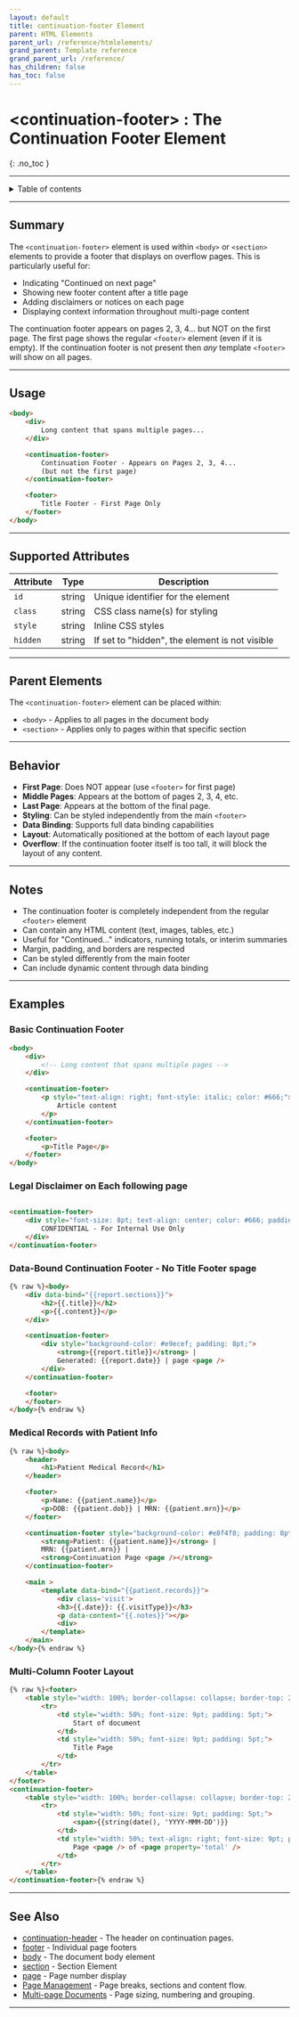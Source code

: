 ```yaml
---
layout: default
title: continuation-footer Element
parent: HTML Elements
parent_url: /reference/htmlelements/
grand_parent: Template reference
grand_parent_url: /reference/
has_children: false
has_toc: false
---
```


# &lt;continuation-footer&gt; : The Continuation Footer Element
{: .no_toc }

---

<details markdown="block">
  <summary>
    Table of contents
  </summary>
  {: .text-delta }
- TOC
{: toc}
</details>

---

## Summary

The `<continuation-footer>` element is used within `<body>` or `<section>` elements to provide a footer that displays on overflow pages. This is particularly useful for:
- Indicating "Continued on next page"
- Showing new footer content after a title page
- Adding disclaimers or notices on each page
- Displaying context information throughout multi-page content

The continuation footer appears on pages 2, 3, 4... but NOT on the first page. The first page shows the regular `<footer>` element (even if it is empty).
If the continuation footer is not present then *any* template `<footer>` will show on all pages.

---

## Usage

```html
<body>
    <div>
        Long content that spans multiple pages...
    </div>

    <continuation-footer>
        Continuation Footer - Appears on Pages 2, 3, 4...
        (but not the first page)
    </continuation-footer>

    <footer>
        Title Footer - First Page Only
    </footer>
</body>
```

---

## Supported Attributes

| Attribute | Type | Description |
|-----------|------|-------------|
| `id` | string | Unique identifier for the element |
| `class` | string | CSS class name(s) for styling |
| `style` | string | Inline CSS styles |
| `hidden` | string | If set to "hidden", the element is not visible |

---

## Parent Elements

The `<continuation-footer>` element can be placed within:
- `<body>` - Applies to all pages in the document body
- `<section>` - Applies only to pages within that specific section

---

## Behavior

- **First Page**: Does NOT appear (use `<footer>` for first page)
- **Middle Pages**: Appears at the bottom of pages 2, 3, 4, etc.
- **Last Page**:  Appears at the bottom of the final page.
- **Styling**: Can be styled independently from the main `<footer>`
- **Data Binding**: Supports full data binding capabilities
- **Layout**: Automatically positioned at the bottom of each layout page
- **Overflow**: If the continuation footer itself is too tall, it will block the layout of any content.

---

## Notes

- The continuation footer is completely independent from the regular `<footer>` element
- Can contain any HTML content (text, images, tables, etc.)
- Useful for "Continued..." indicators, running totals, or interim summaries
- Margin, padding, and borders are respected
- Can be styled differently from the main footer
- Can include dynamic content through data binding

---

## Examples

### Basic Continuation Footer

```html
<body>
    <div>
        <!-- Long content that spans multiple pages -->
    </div>

    <continuation-footer>
        <p style="text-align: right; font-style: italic; color: #666;">
            Article content
        </p>
    </continuation-footer>

    <footer>
        <p>Title Page</p>
    </footer>
</body>
```


### Legal Disclaimer on Each following page

```html

<continuation-footer>
    <div style="font-size: 8pt; text-align: center; color: #666; padding: 5pt; border-top: 1pt solid #ccc;">
        CONFIDENTIAL - For Internal Use Only
    </div>
</continuation-footer>

```

### Data-Bound Continuation Footer - No Title Footer spage

```html
{% raw %}<body>
    <div data-bind="{{report.sections}}">
        <h2>{{.title}}</h2>
        <p>{{.content}}</p>
    </div>

    <continuation-footer>
        <div style="background-color: #e9ecef; padding: 8pt;">
            <strong>{{report.title}}</strong> |
            Generated: {{report.date}} | page <page /> 
        </div>
    </continuation-footer>

    <footer>
    </footer>
</body>{% endraw %}
```

### Medical Records with Patient Info

```html
{% raw %}<body>
    <header>
        <h1>Patient Medical Record</h1>
    </header>

    <footer>
        <p>Name: {{patient.name}}</p>
        <p>DOB: {{patient.dob}} | MRN: {{patient.mrn}}</p>
    </footer>

    <continuation-footer style="background-color: #e8f4f8; padding: 8pt;">
        <strong>Patient: {{patient.name}}</strong> |
        MRN: {{patient.mrn}} |
        <strong>Continuation Page <page /></strong>
    </continuation-footer>

    <main >
        <template data-bind="{{patient.records}}">
            <div class='visit'>
            <h3>{{.date}}: {{.visitType}}</h3>
            <p data-content="{{.notes}}"></p>
            <div>
        </template>
    </main>
</body>{% endraw %}
```


### Multi-Column Footer Layout

```html
{% raw %}<footer>
    <table style="width: 100%; border-collapse: collapse; border-top: 2pt solid #333;">
        <tr>
            <td style="width: 50%; font-size: 9pt; padding: 5pt;">
                Start of document
            </td>
            <td style="width: 50%; font-size: 9pt; padding: 5pt;">
                Title Page
            </td>
        </tr>
    </table>
</footer>
<continuation-footer>
    <table style="width: 100%; border-collapse: collapse; border-top: 2pt solid #333;">
        <tr>
            <td style="width: 50%; font-size: 9pt; padding: 5pt;">
                <span>{{string(date(), 'YYYY-MMM-DD')}}
            </td>
            <td style="width: 50%; text-align: right; font-size: 9pt; padding: 5pt;">
                Page <page /> of <page property='total' />
            </td>
        </tr>
    </table>
</continuation-footer>{% endraw %}
```

---

## See Also

- [continuation-header](html_continuation-header_element) - The header on continuation pages.
- [footer](html_footer_element) - Individual page footers
- [body](html_body_element) - The document body element
- [section](html_section_element) - Section Element
- [page](html_page_element) - Page number display
- [Page Management](learning/styles/page_layout) - Page breaks, sections and content flow.
- [Multi-page Documents](/learning/styles/page_sizes) - Page sizing, numbering and grouping.

---
